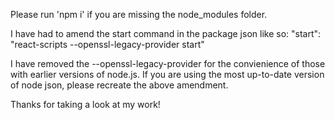 Please run 'npm i' if you are missing the node_modules folder.

I have had to amend the start command in the package json like so:
"start": "react-scripts --openssl-legacy-provider start"

I have removed the --openssl-legacy-provider for the convienience of those with earlier versions of node.js. If you are using the most up-to-date version of node json, please recreate the above amendment.

Thanks for taking a look at my work!
